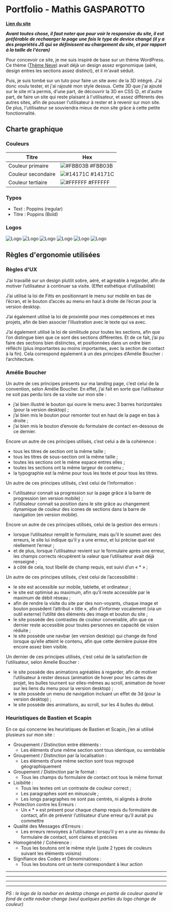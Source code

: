 
# Portfolio - Mathis GASPAROTTO

**[Lien du site](https://portfolio.mathisgasparotto.fr/)**

***Avant toutes chose, il faut noter que pour voir le responsive du site, il est préférable de rechaarger la page une fois le type de device changé (il y a des propriétés JS qui se définissent au chargement du site, et par rapport à la taille de l'écran)***


Pour concevoir ce site, je me suis inspiré de base sur un thème WordPress. 
Ce thème ([Thème Neve](https://fr.wordpress.org/themes/neve/)) avait déjà un design assez ergonomique (aéré, design entres les sections assez distinct), et il m'avait séduit.

Puis, je suis tombé sur un tuto pour faire un site avec de la 3D intégré. 
J'ai donc voulu tester, et j'ai rajouté mon style dessus. 
Cette 3D que j'ai ajouté sur le site m'a permis, d'une part, de découvrir la 3D en CSS 😉, et d'autre part, de faire un site qui reste plaisant à l'utilisateur, et assez différents des autres sites, afin de pousser l'utilisateur à rester et à revenir sur mon site.
De plus, l'utilisateur se souviendra mieux de mon site grâce à cette petite fonctionnalité.

## Charte graphique
### Couleurs

| Titre             | Hex                                                                |
| ----------------- | ------------------------------------------------------------------ |
| Couleur primaire | ![#FBB03B](https://via.placeholder.com/10/FBB03B?text=+) #FBB03B |
| Couleur secondaire | ![#14171C](https://via.placeholder.com/10/14171C?text=+) #14171C |
| Couleur tertiaire | ![#FFFFFF](https://via.placeholder.com/10/FFFFFF?text=+) #FFFFFF |


### Typos

- Text : Poppins (regular)
- Titre : Poppins (Bold)



### Logos

![Logo](https://portfolio.mathisgasparotto.fr/data/img/rogne-noir-fond-blanc.png)
![Logo](https://portfolio.mathisgasparotto.fr/data/img/rogne-noir-noir-orange-fond-blanc.png)
![Logo](https://portfolio.mathisgasparotto.fr/data/img/rogne-noir-noir-fond-blanc.png)
![Logo](https://portfolio.mathisgasparotto.fr/data/img/rogne-blanc-fond-noir.png)
![Logo](https://portfolio.mathisgasparotto.fr/data/img/rogne-blanc-fond-noir-inner-white.png)
![Logo](https://portfolio.mathisgasparotto.fr/data/img/rogne-blanc-blanc-fond-noir.png)



## Règles d'ergonomie utilisées

### Règles d'UX

J’ai travaillé sur un design plutôt sobre, aéré, et agréable à regarder, afin de motiver l’utilisateur à continuer sa visite. (Effet esthétique d’utilisabilité)

J’ai utilisé la loi de Fitts en positionnant le menu sur mobile en bas de l’écran, et le bouton d’accès au menu en haut à droite de l’écran pour la version desktop.

J’ai également utilisé la loi de proximité pour mes compétences et mes projets, afin de bien associer l’illustration avec le texte qui va avec.

J’ai également utilisé la loi de similitude pour toutes les sections, afin que l’on distingue bien que ce sont des sections différentes. Et de ce fait, j’ai pu faire des sections bien distinctes, et positionnées dans un ordre bien réfléchi (plus importantes au moins importantes, avec la section de contact à la fin). Cela correspond également à un des principes d’Amélie Boucher : l’architecture.

### Amélie Boucher

Un autre de ces principes présents sur ma landing page, c’est celui de la convention, selon Amélie Boucher. En effet, j’ai fait en sorte que l’utilisateur ne soit pas perdu lors de sa visite sur mon site :
-	j’ai bien illustré le bouton qui ouvre le menu avec 3 barres horizontales (pour la version desktop) ;
-	j’ai bien mis le bouton pour remonter tout en haut de la page en bas à droite ;
-	j’ai bien mis le bouton d’envoie du formulaire de contact en-dessous de ce dernier.

Encore un autre de ces principes utilisés, c’est celui a de la cohérence :
-	tous les titres de section ont la même taille ;
-	tous les titres de sous-section ont la même taille ;
-	toutes les sections ont le même espace entres elles ;
-	toutes les sections ont la même largeur de contenu ;
-	la typographie est la même pour tous les texte et pour tous les titres.


Un autre de ces principes utilisés, c’est celui de l’information :
-	l’utilisateur connait sa progression sur la page grâce à la barre de progression (en version mobile) ;
-	l’utilisateur connait sa position dans le site grâce au changement dynamique de couleur des icones de sections dans la barre de navigation (en version mobile).

Encore un autre de ces principes utilisés, celui de la gestion des erreurs :
-	lorsque l’utilisateur remplit le formulaire, mais qu’il le soumet avec des erreurs, le site lui indique qu’il y a une erreur, et lui précise quel est réellement l’erreur ;
-	et de plus, lorsque l’utilisateur revient sur le formulaire après une erreur, les champs corrects récupèrent la valeur que l’utilisateur avait déjà renseigné ;
-	à côté de cela, tout libellé de champ requis, est suivi d’un « * » ;

Un autre de ces principes utilisés, c’est celui de l’accessibilité :
-	le site est accessible sur mobile, tablette, et ordinateur ;
-	le site est optimisé au maximum, afin qu’il reste accessible par le maximum de débit réseau ;
-	afin de rendre la visite du site par des non-voyants, chaque image et bouton possèdent l’attribut « title », afin d’informer vocalement (via un outil externe) l’utilité des éléments des image et bouton du site ;
-	le site possède des contrastes de couleur convenable, afin que ce dernier reste accessible pour toutes personnes en capacité de vision réduite ;
-	le site possède une navbar (en version desktop) qui change de fond lorsque qu’elle atteint le contenu, afin que cette dernière puisse être encore assez bien visible.

Un dernier de ces principes utilisés, c’est celui de la satisfaction de l’utilisateur, selon Amelie Boucher :
-	le site possède  des animations agréables à regarder, afin de motiver l’utilisateur à rester dessus (animation de hover pour les cartes de projet, les bulles tournent sur elles-mêmes au scroll, animation de hover sur les liens du menu pour la version desktop) ;
-	le site possède un menu de navigation incluant un effet de 3d (pour la version desktop) ;
-	le site possède des animations, au scroll, sur les 4 bulles du début.

### Heuristiques de Bastien et Scapin

En ce qui concerne les heuristiques de Bastien et Scapin, j’en ai utilisé plusieurs sur mon site :
-	Groupement / Distinction entre éléments :
    -	Les éléments d’une même section sont tous identique, ou semblable
-	Groupement / Distinction par la localisation :
    -   Les éléments d’une même section sont tous regroupé géographiquement
-	Groupement / Distinction par le format :
    -   Tous les champs du formulaire de contact ont tous le même format
-	Lisibilité :
    -   Tous les textes ont un contraste de couleur correct ;
    -   Les paragraphes sont en minuscule ;
    -   Les longs paragraphes ne sont pas centrés, ni alignés à droite
-	Protection contre les Erreurs :
    -   Un « * » est présent pour chaque champ requis du formulaire de contact, afin de prévenir l’utilisateur d’une erreur qu’il aurait pu commettre 
-	Qualité des Messages d’Erreurs :
    -   Les erreurs renvoyées à l’utilisateur lorsqu’il y en a une au niveau du formulaire de contact, sont claires et précises 
-	Homogénéité / Cohérence :
    -   Tous les boutons ont le même style (juste 2 types de couleurs suivant les éléments voisins)
-	Signifiance des Codes et Dénominations :
    -   Tous les boutons ont un texte correspondant à leur action




---
---
---
---

*PS : le logo de la navbar en desktop change en partie de couleur quand le fond de cette navbar change (seul quelques parties du logo change de couleur)*
